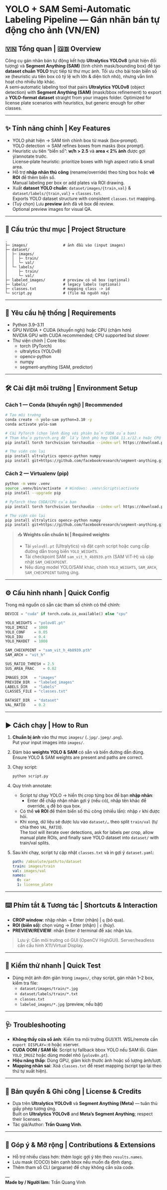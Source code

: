 # YOLO + SAM Semi‑Automatic Labeling Pipeline — Gán nhãn bán tự động cho ảnh (VN/EN)

## 🇻🇳 Tổng quan | 🇬🇧 Overview
Công cụ gán nhãn bán tự động kết hợp **Ultralytics YOLOv8** (phát hiện đối tượng) và **Segment Anything (SAM)** (tinh chỉnh mask/bounding box) để tạo **dataset chuẩn YOLO** trực tiếp từ thư mục ảnh. Tối ưu cho bài toán biển số xe (heuristic ưu tiên box có tỷ lệ w/h lớn & diện tích nhỏ), nhưng vẫn linh hoạt cho nhiều lớp khác.  
A semi‑automatic labeling tool that pairs **Ultralytics YOLOv8** (object detection) with **Segment Anything (SAM)** (mask/bbox refinement) to export a **YOLO‑format dataset** straight from your images folder. Optimized for license plate scenarios with heuristics, but generic enough for other classes.

---

## ✨ Tính năng chính | Key Features
- YOLO phát hiện → SAM tinh chỉnh box từ mask (box‑prompt).  
  YOLO detection → SAM refines boxes from masks (box prompt).
- Heuristic ưu tiên “biển số”: **w/h > 2.5** và **area < 2% ảnh** được gợi ý/annotate trước.  
  License‑plate heuristic: prioritize boxes with high aspect ratio & small area.
- Hỗ trợ **nhập nhãn thủ công** (rename/override) theo từng box hoặc **vẽ ROI** để thêm biển số.  
  Manual labeling per box or add plates via ROI drawing.
- Xuất **dataset YOLO chuẩn**: `dataset/images/{train,val}` & `dataset/labels/{train,val}` + `classes.txt`.  
  Exports YOLO dataset structure with consistent `classes.txt` mapping.
- (Tuỳ chọn) Lưu **preview** ảnh đã vẽ box để review.  
  Optional preview images for visual QA.

---

## 📁 Cấu trúc thư mục | Project Structure
```
.
├─ images/                # ảnh đầu vào (input images)
├─ dataset/
│  ├─ images/
│  │  ├─ train/
│  │  └─ val/
│  └─ labels/
│     ├─ train/
│     └─ val/
├─ labeled_images/        # preview có vẽ box (optional)
├─ labels/                # legacy labels (optional)
├─ classes.txt            # mapping class -> id
└─ script.py              # (file mã nguồn này)
```

---

## 🧩 Yêu cầu hệ thống | Requirements
- Python 3.9–3.11
- GPU NVIDIA + CUDA (khuyến nghị) hoặc CPU (chậm hơn)  
  NVIDIA GPU with CUDA recommended; CPU supported but slower
- Thư viện chính | Core libs:
  - torch (PyTorch)
  - ultralytics (YOLOv8)
  - opencv-python
  - numpy
  - segment-anything (SAM, predictor)

---

## 🛠️ Cài đặt môi trường | Environment Setup

### Cách 1 — Conda (khuyến nghị) | Recommended
```bash
# Tạo môi trường
conda create -n yolo-sam python=3.10 -y
conda activate yolo-sam

# Cài PyTorch (chọn lệnh đúng với phiên bản CUDA của bạn)
# Tham khảo pytorch.org để lấy lệnh phù hợp CUDA 11.x/12.x hoặc CPU only
pip install torch torchvision torchaudio --index-url https://download.pytorch.org/whl/cu121

# Thư viện còn lại
pip install ultralytics opencv-python numpy
pip install git+https://github.com/facebookresearch/segment-anything.git
```

### Cách 2 — Virtualenv (pip)
```bash
python -m venv .venv
source .venv/bin/activate  # Windows: .venv\Scripts\activate
pip install --upgrade pip

# PyTorch theo CUDA/CPU của bạn
pip install torch torchvision torchaudio --index-url https://download.pytorch.org/whl/cu121

# Thư viện còn lại
pip install ultralytics opencv-python numpy
pip install git+https://github.com/facebookresearch/segment-anything.git
```

> 📥 **Weights cần chuẩn bị | Required weights**
> - Tải `yolov8l.pt` (Ultralytics) và đặt cạnh script hoặc cung cấp đường dẫn trong biến `YOLO_WEIGHTS`.
> - Tải checkpoint SAM `sam_vit_h_4b8939.pth` (SAM ViT‑H) và cập nhật `SAM_CHECKPOINT`.
> - Nếu dùng model YOLO/SAM khác, chỉnh `YOLO_WEIGHTS`, `SAM_ARCH`, `SAM_CHECKPOINT` tương ứng.

---

## ⚙️ Cấu hình nhanh | Quick Config
Trong mã nguồn có sẵn các tham số chính có thể chỉnh:
```python
DEVICE = "cuda" if torch.cuda.is_available() else "cpu"

YOLO_WEIGHTS = "yolov8l.pt"
YOLO_IMGSZ   = 1000
YOLO_CONF    = 0.05
YOLO_IOU     = 0.4
YOLO_MAXDET  = 1000

SAM_CHECKPOINT = "sam_vit_h_4b8939.pth"
SAM_ARCH = "vit_h"

SUS_RATIO_THRESH = 2.5
SUS_AREA_FRAC    = 0.02

IMAGES_DIR   = "images"
PREVIEW_DIR  = "labeled_images"
LABELS_DIR   = "labels"
CLASSES_FILE = "classes.txt"

DATASET_DIR  = "dataset"
VAL_RATIO    = 0.2
```

---

## ▶️ Cách chạy | How to Run
1. **Chuẩn bị ảnh** vào thư mục `images/` (`.jpg/.jpeg/.png`).  
   Put your input images into `images/`.
2. Đảm bảo **weights YOLO & SAM** có sẵn và biến đường dẫn đúng.  
   Ensure YOLO & SAM weights are present and paths are correct.
3. Chạy script:  
   ```bash
   python script.py
   ```
4. Quy trình annotate:
   - Script tự chạy YOLO → hiển thị crop từng box để bạn **nhập nhãn**:
     - Enter để chấp nhận nhãn gợi ý (nếu có), nhập tên khác để override, `q` để bỏ qua box.
   - Có thể **vẽ ROI** để thêm biển số thủ công (nhiều lần): nhập `r` khi được hỏi.
   - Khi xong, dữ liệu sẽ được lưu vào `dataset/…` theo split `train/val` (tự chia theo `VAL_RATIO`).  
   The tool will iterate over detections, ask for labels per crop, allow manual plate ROIs, and finally save YOLO dataset into `dataset/` with train/val splits.

5. Sau khi chạy, script tự cập nhật `classes.txt` và in gợi ý `dataset.yaml`:
   ```yaml
   path: /absolute/path/to/dataset
   train: images/train
   val: images/val
   names:
     0: car
     1: license_plate
   ```

---

## ⌨️ Phím tắt & Tương tác | Shortcuts & Interaction
- **CROP window**: nhập nhãn → Enter (nhận) | `q` (bỏ qua).  
- **ROI (biển số)**: chọn vùng → Enter (nhận) | `c` (hủy).  
- **PREVIEW/REVIEW**: nhấn Enter ở terminal để xác nhận lưu.  
> Lưu ý: Cần môi trường có GUI (OpenCV HighGUI). Server/headless cần cấu hình X11/Virtual Display.

---

## 🧪 Kiểm thử nhanh | Quick Test
- Dùng một ảnh đơn giản trong `images/`, chạy script, gán nhãn 1–2 box, kiểm tra file:
  - `dataset/images/train/*.jpg`
  - `dataset/labels/train/*.txt`
  - `classes.txt`
  - `labeled_images/*.jpg` (preview, nếu bật)

---

## 🩺 Troubleshooting
- **Không thấy cửa sổ ảnh**: Kiểm tra môi trường GUI/X11. WSL/remote cần `export DISPLAY=:0` hoặc xserver.  
- **CUDA OOM / SAM lỗi**: Script tự fallback bbox YOLO nếu SAM lỗi. Giảm `YOLO_IMGSZ` hoặc dùng model nhỏ (`yolov8n.pt`).  
- **Hiệu năng thấp**: Dùng GPU, giảm kích thước ảnh hoặc số lượng ảnh/lượt.  
- **Mapping nhãn sai**: Xoá `classes.txt` để reset mapping (script tạo lại theo thứ tự xuất hiện).

---

## 📜 Bản quyền & Ghi công | License & Credits
- Dựa trên **Ultralytics YOLOv8** và **Segment Anything (Meta)** — tuân thủ giấy phép tương ứng.  
  Built on **Ultralytics YOLOv8** and **Meta’s Segment Anything**; respect their licenses.
- Tác giả/Author: **Trần Quang Vinh**.

---

## 🙌 Góp ý & Mở rộng | Contributions & Extensions
- Hỗ trợ nhiều class hơn: thêm logic gợi ý tên theo `results.names`.  
- Lưu mask (COCO) bên cạnh bbox nếu muốn đa định dạng.  
- Thêm tham số CLI (argparse) để chạy không cần sửa code.

—  
**Made by / Người làm:** Trần Quang Vinh
